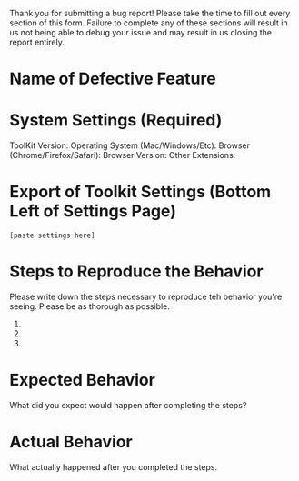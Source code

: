 Thank you for submitting a bug report! Please take the time to fill out every section of this form. Failure to complete any of these sections will result in us not being able to debug your issue and may result in us closing the report entirely.

# Name of Defective Feature


# System Settings (Required)
ToolKit Version:
Operating System (Mac/Windows/Etc):
Browser (Chrome/Firefox/Safari):
Browser Version:
Other Extensions:

# Export of Toolkit Settings (Bottom Left of Settings Page)
```
[paste settings here]
```

# Steps to Reproduce the Behavior
Please write down the steps necessary to reproduce teh behavior you're seeing. Please be as thorough as possible.

1. ​
2. ​
3. ​

# Expected Behavior
What did you expect would happen after completing the steps?


# Actual Behavior
What actually happened after you completed the steps.

